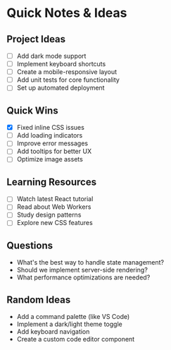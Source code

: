 # Quick Notes & Ideas

## Project Ideas

- [ ] Add dark mode support
- [ ] Implement keyboard shortcuts
- [ ] Create a mobile-responsive layout
- [ ] Add unit tests for core functionality
- [ ] Set up automated deployment

## Quick Wins

- [x] Fixed inline CSS issues
- [ ] Add loading indicators
- [ ] Improve error messages
- [ ] Add tooltips for better UX
- [ ] Optimize image assets

## Learning Resources

- [ ] Watch latest React tutorial
- [ ] Read about Web Workers
- [ ] Study design patterns
- [ ] Explore new CSS features

## Questions

- What's the best way to handle state management?
- Should we implement server-side rendering?
- What performance optimizations are needed?

## Random Ideas

- Add a command palette (like VS Code)
- Implement a dark/light theme toggle
- Add keyboard navigation
- Create a custom code editor component
